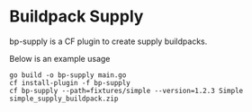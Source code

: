 # Buildpack Supply

bp-supply is a CF plugin to create supply buildpacks.

Below is an example usage

```
go build -o bp-supply main.go
cf install-plugin -f bp-supply
cf bp-supply --path=fixtures/simple --version=1.2.3 Simple simple_supply_buildpack.zip
```
